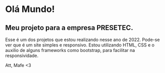 # Olá Mundo!

## Meu projeto para a empresa PRESETEC.

Esse é um dos projetos que estou realizando nesse ano de 2022.
Pode-se ver que é um site simples e responsivo. 
Estou utilizando HTML, CSS e o auxilio de alguns frameworks como bootstrap, para facilitar na responsividade.

Att, 
Mafe <3 
